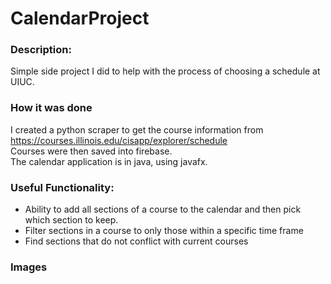 # CalendarProject
### Description:
Simple side project I did to help with the process of choosing a schedule at UIUC.

### How it was done
I created a python scraper to get the course information from https://courses.illinois.edu/cisapp/explorer/schedule <br/>
Courses were then saved into firebase.<br/>
The calendar application is in java, using javafx. 

### Useful Functionality:
* Ability to add all sections of a course to the calendar and then pick which section to keep.
* Filter sections in a course to only those within a specific time frame
* Find sections that do not conflict with current courses

### Images
